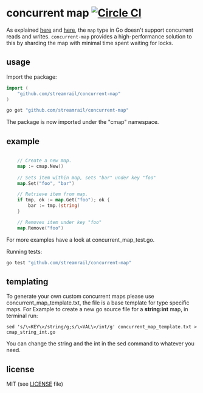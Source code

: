 # concurrent map [![Circle CI](https://circleci.com/gh/streamrail/concurrent-map.png?style=badge)](https://circleci.com/gh/streamrail/concurrent-map)

As explained [here](http://golang.org/doc/faq#atomic_maps) and [here](http://blog.golang.org/go-maps-in-action), the `map` type in Go doesn't support concurrent reads and writes. `concurrent-map` provides a high-performance solution to this by sharding the map with minimal time spent waiting for locks.

## usage

Import the package:

```go
import (
	"github.com/streamrail/concurrent-map"
)

```

```bash
go get "github.com/streamrail/concurrent-map"
```

The package is now imported under the "cmap" namespace. 

## example

```go

	// Create a new map.
	map := cmap.New()
	
	// Sets item within map, sets "bar" under key "foo"
	map.Set("foo", "bar")

	// Retrieve item from map.
	if tmp, ok := map.Get("foo"); ok {
		bar := tmp.(string)
	}

	// Removes item under key "foo"
	map.Remove("foo")

```

For more examples have a look at concurrent_map_test.go.


Running tests:

```bash
go test "github.com/streamrail/concurrent-map"
```

## templating

To generate your own custom concurrent maps please use concurrent_map_template.txt, the file is a base template for type specific maps.
For Example to create a new go source file for a **string:int** map,
in terminal run:
```
sed 's/\<KEY\>/string/g;s/\<VAL\>/int/g' concurrent_map_template.txt > cmap_string_int.go
```

You can change the string and the int in the sed command to whatever you need. 

## license 
MIT (see [LICENSE](https://github.com/streamrail/concurrent-map/blob/master/LICENSE) file)
